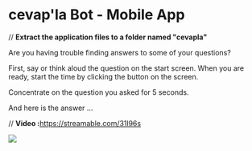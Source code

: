 # cevap'la Bot - Mobile App

// <b>Extract the application files to a folder named "cevapla"</b>

Are you having trouble finding answers to some of your questions?

First, say or think aloud the question on the start screen. When you are ready, start the time by clicking the button on the screen.

Concentrate on the question you asked for 5 seconds.

And here is the answer ...

// <b>Video :</b>https://streamable.com/31l96s

<img src="https://i.imgur.com/BsiPLvz.png"/>
